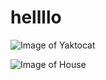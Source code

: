 # hellllo

![Image of Yaktocat](https://octodex.github.com/images/yaktocat.png)

![Image of House](https://threebestrated.ca/images/GiffenMackFuneralHomeCremationCentre-Pickering-ON.jpeg)







